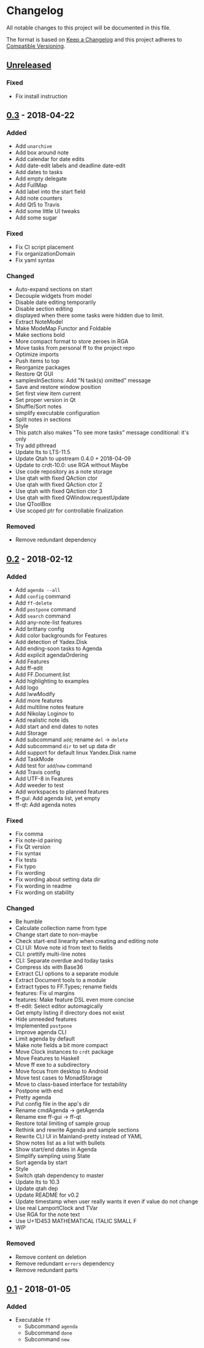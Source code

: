 # Changelog
All notable changes to this project will be documented in this file.

The format is based on [Keep a Changelog](http://keepachangelog.com/en/1.0.0/)
and this project adheres to [Compatible Versioning](https://github.com/staltz/comver).

## [Unreleased]
### Fixed
- Fix install instruction

## [0.3] - 2018-04-22
### Added
- Add `unarchive`
- Add box around note
- Add calendar for date edits
- Add date-edit labels and deadline date-edit
- Add dates to tasks
- Add empty delegate
- Add FullMap
- Add label into the start field
- Add note counters
- Add Qt5 to Travis
- Add some little UI tweaks
- Add some sugar

### Fixed
- Fix CI script placement
- Fix organizationDomain
- Fix yaml syntax

### Changed
- Auto-expand sections on start
- Decouple widgets from model
- Disable date editing temporarily
- Disable section editing
- displayed when there some tasks were hidden due to limit.
- Extract NoteModel
- Make ModeMap Functor and Foldable
- Make sections bold
- More compact format to store zeroes in RGA
- Move tasks from personal ff to the project repo
- Optimize imports
- Push items to top
- Reorganize packages
- Restore Qt GUI
- samplesInSections: Add "N task(s) omitted" message
- Save and restore window position
- Set first view item current
- Set proper version in Qt
- Shuffle/Sort notes
- simplify executable configuration
- Split notes in sections
- Style
- This patch also makes "To see more tasks" message conditional: it's only
- Try add pthread
- Update lts to LTS-11.5
- Update Qtah to upstream 0.4.0 + 2018-04-09
- Update to crdt-10.0: use RGA without Maybe
- Use code repository as a note storage
- Use qtah with fixed QAction ctor
- Use qtah with fixed QAction ctor 2
- Use qtah with fixed QAction ctor 3
- Use qtah with fixed QWindow.requestUpdate
- Use QToolBox
- Use scoped ptr for controllable finalization

### Removed
- Remove redundant dependency

## [0.2] - 2018-02-12
### Added
- Add `agenda --all`
- Add `config` command
- Add `ff-delete`
- Add `postpone` command
- Add `search` command
- Add any-note-list features
- Add brittany config
- Add color backgrounds for Features
- Add detection of Yadex.Disk
- Add ending-soon tasks to Agenda
- Add explicit agendaOrdering
- Add Features
- Add ff-edit
- Add FF.Document.list
- Add highlighting to examples
- Add logo
- Add lwwModify
- Add more features
- Add multiline notes feature
- Add Nikolay Loginov to
- Add realistic note ids
- Add start and end dates to notes
- Add Storage
- Add subcommand `add`; rename `del` -> `delete`
- Add subcommand `dir` to set up data dir
- Add support for default linux Yandex.Disk name
- Add TaskMode
- Add test for `add`/`new` command
- Add Travis config
- Add UTF-8 in Features
- Add weeder to test
- Add workspaces to planned features
- ff-gui: Add agenda list, yet empty
- ff-qt: Add agenda notes

### Fixed
- Fix comma
- Fix note-id pairing
- Fix Qt version
- Fix syntax
- Fix tests
- Fix typo
- Fix wording
- Fix wording about setting data dir
- Fix wording in readme
- Fix wording on stability

### Changed
- Be humble
- Calculate collection name from type
- Change start date to non-maybe
- Check start-end linearity when creating and editing note
- CLI UI: Move note id from text to fields
- CLI: prettify multi-line notes
- CLI: Separate overdue and today tasks
- Compress ids with Base36
- Extract CLI options to a separate module
- Extract Document tools to a module
- Extract types to FF.Types; rename fields
- features: Fix ul margins
- features: Make feature DSL even more concise
- ff-edit: Select editor automagically
- Get empty listing if directory does not exist
- Hide unneeded features
- Implemented `postpone`
- Improve agenda CLI
- Limit agenda by default
- Make note fields a bit more compact
- Move Clock instances to `crdt` package
- Move Features to Haskell
- Move ff exe to a subdirectory
- Move focus from desktop to Android
- Move test cases to MonadStorage
- Move to class-based interface for testability
- Postpone with end
- Pretty agenda
- Put config file in the app's dir
- Rename cmdAgenda -> getAgenda
- Rename exe ff-gui -> ff-qt
- Restore total limiting of sample group
- Rethink and rewrite Agenda and sample sections
- Rewrite CLI UI in Mainland-pretty instead of YAML
- Show notes list as a list with bullets
- Show start/end dates in Agenda
- Simplify sampling using State
- Sort agenda by start
- Style
- Switch qtah dependency to master
- Update lts to 10.3
- Update qtah dep
- Update README for v0.2
- Update timestamp when user really wants it even if value do not change
- Use real LamportClock and TVar
- Use RGA for the note text
- Use U+1D453 MATHEMATICAL ITALIC SMALL F
- WIP

### Removed
- Remove content on deletion
- Remove redundant `errors` dependency
- Remove redundant parts

## [0.1] - 2018-01-05
### Added
- Executable `ff`
  - Subcommand `agenda`
  - Subcommand `done`
  - Subcommand `new`

[Unreleased]: https://github.com/ff-notes/ff/compare/v0.3...HEAD
[0.3]: https://github.com/ff-notes/ff/compare/v0.2...v0.3
[0.2]: https://github.com/ff-notes/ff/compare/0.1...v0.2
[0.1]: https://github.com/ff-notes/ff/tree/0.1
